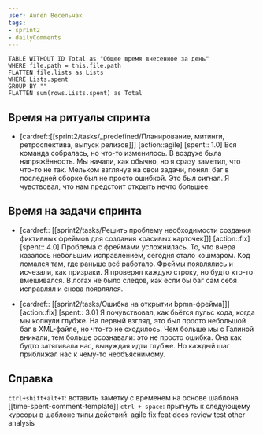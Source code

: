 ```yaml
---
user: Ангел Весельчак
tags:
- sprint2
- dailyComments
---
```




```dataview 
TABLE WITHOUT ID Total as "Общее время внесенное за день"
WHERE file.path = this.file.path 
FLATTEN file.lists as Lists
WHERE Lists.spent
GROUP BY ""
FLATTEN sum(rows.Lists.spent) as Total
```

## Время на ритуалы спринта

* [cardref::[[sprint2/tasks/_predefined/Планирование, митинги, ретроспектива, выпуск релизов]]]
  [action::agile]
  [spent:: 1.0]
  Вся команда собралась, но что-то изменилось. В воздухе была напряжённость. Мы начали, как обычно, но я сразу заметил, что что-то не так. Мельком взглянув на свои задачи, понял: баг в последней сборке был не просто ошибкой. Это был сигнал. Я чувствовал, что нам предстоит открыть нечто большее.

## Время на задачи спринта

* [cardref:: [[sprint2/tasks/Решить проблему необходимости создания фиктивных фреймов для создания красивых карточек]]]
  [action::fix]
  [spent:: 4.0]
  Проблема с фреймами усложнилась. То, что вчера казалось небольшим исправлением, сегодня стало кошмаром. Код ломался там, где раньше всё работало. Фреймы появлялись и исчезали, как призраки. Я проверял каждую строку, но будто кто-то вмешивался. В логах не было следов, как если бы баг сам себя исправлял и снова появлялся.

* [cardref:: [[sprint2/tasks/Ошибка на открытии bpmn-фрейма]]]
  [action::fix]
  [spent:: 3.0]
  Я почувствовал, как бьётся пульс кода, когда мы копнули глубже. На первый взгляд, это был просто небольшой баг в XML-файле, но что-то не сходилось. Чем больше мы с Галиной вникали, тем больше осознавали: это не просто ошибка. Она как будто затягивала нас, вынуждая идти глубже. Но каждый шаг приближал нас к чему-то необъяснимому.

## Справка

`ctrl+shift+alt+T`:
	вставить заметку с временем на основе шаблона [[time-spent-comment-template]] 
`ctrl + space`:
	прыгнуть к следующему курсоры в шаблоне
типы действий:
	agile
	fix
	feat
	docs
	review
	test
	other
	analysis



